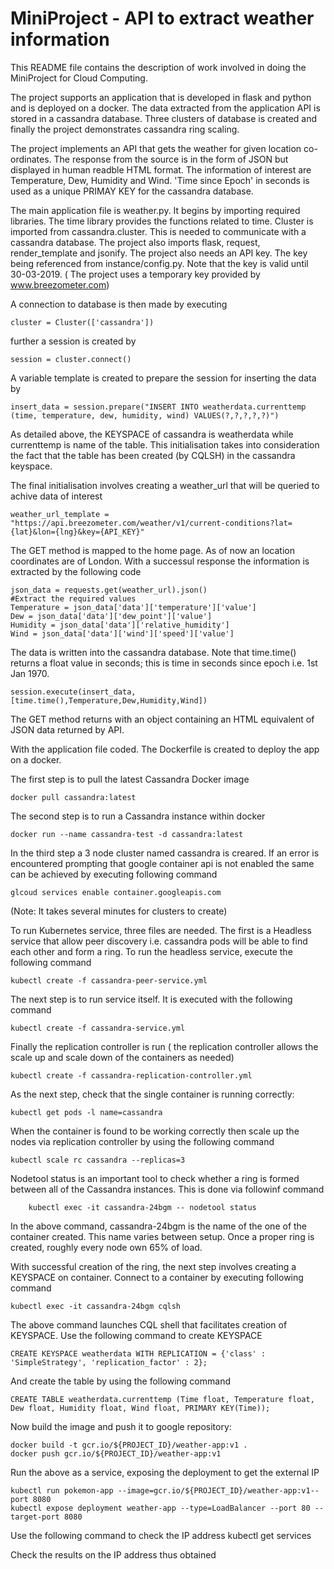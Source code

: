 # MiniProject - API to extract weather information
This README file contains the description of work involved in doing the MiniProject for Cloud Computing.

The project supports an application that is developed in flask and python and is deployed on a docker. The data extracted from the application API is stored in a cassandra database. Three clusters of database is created and finally the project demonstrates cassandra ring scaling.

The project implements an API that gets the weather for given location co-ordinates. The response from the source is in the form of JSON but displayed in human readble HTML format. The information of interest are Temperature, Dew, Humidity and Wind. 'Time since Epoch' in seconds is used as a unique PRIMAY KEY for the cassandra database.

The main application file is weather.py. It begins by importing required libraries. The time library provides the functions related to time. Cluster is imported from cassandra.cluster. This is needed to communicate with a cassandra database. The project also imports flask, request, render_template and jsonify. The project also needs an API key. The key being referenced from instance/config.py. Note that the key is valid until 30-03-2019. ( The project uses a temporary key provided by www.breezometer.com)

A connection to database is then made by executing

    cluster = Cluster(['cassandra'])
    
further a session is created by
    
    session = cluster.connect()

A variable template is created to prepare the session for inserting the data by

    insert_data = session.prepare("INSERT INTO weatherdata.currenttemp (time, temperature, dew, humidity, wind) VALUES(?,?,?,?,?)")

As detailed above, the KEYSPACE of cassandra is weatherdata while currenttemp is name of the table. This initialisation takes into consideration the fact that the table has been created (by CQLSH) in the cassandra keyspace. 

The final initialisation involves creating a weather_url that will be queried to achive data of interest

    weather_url_template = "https://api.breezometer.com/weather/v1/current-conditions?lat={lat}&lon={lng}&key={API_KEY}"
The GET method is mapped to the home page. As of now an location coordinates are of London. With a successul response the information is extracted by the following code
    
    json_data = requests.get(weather_url).json()
    #Extract the required values
    Temperature = json_data['data']['temperature']['value']
    Dew = json_data['data']['dew_point']['value']
    Humidity = json_data['data']['relative_humidity']
    Wind = json_data['data']['wind']['speed']['value'] 
 
The data is written into the cassandra database. Note that time.time() returns a float value in seconds; this is time in seconds since epoch i.e. 1st Jan 1970. 

    session.execute(insert_data,[time.time(),Temperature,Dew,Humidity,Wind])
 
The GET method returns with an object containing an HTML equivalent of JSON data returned by API.

With the application file coded. The Dockerfile is created to deploy the app on a docker.


The first step is to pull the latest Cassandra Docker image
    
    docker pull cassandra:latest

The second step is to run a Cassandra instance within docker
    
    docker run --name cassandra-test -d cassandra:latest
  
In the third step a 3 node cluster named cassandra is creared. If an error is encountered prompting that google container api is not enabled the same can be achieved by executing following command

    glcoud services enable container.googleapis.com
    
(Note: It takes several minutes for clusters to create)

To run Kubernetes service, three files are needed. The first is a Headless service that allow peer discovery i.e. cassandra pods will be able to find each other and form a ring. To run the headless service, execute the following command

    kubectl create -f cassandra-peer-service.yml
 
 The next step is to run service itself. It is executed with the following command
 
    kubectl create -f cassandra-service.yml
    
 Finally the replication controller is run ( the replication controller allows the scale up and scale down of the containers as needed)
 
    kubectl create -f cassandra-replication-controller.yml
 
 As the next step, check that the single container is running correctly:
 
    kubectl get pods -l name=cassandra
    
When the container is found to be working correctly then scale up the nodes via replication controller by using the following command

    kubectl scale rc cassandra --replicas=3

Nodetool status is an important tool to check whether a ring is formed between all of the Cassandra instances. This is done via followinf command
    
        kubectl exec -it cassandra-24bgm -- nodetool status

In the above command, cassandra-24bgm is the name of the one of the container created. This name varies between setup. Once a proper ring is created, roughly every node own 65% of load.

With successful creation of the ring, the next step involves creating a KEYSPACE on container. Connect to a container by executing following command

    kubectl exec -it cassandra-24bgm cqlsh

The above command launches CQL shell that facilitates creation of KEYSPACE. Use the following command to create KEYSPACE

    CREATE KEYSPACE weatherdata WITH REPLICATION = {'class' : 'SimpleStrategy', 'replication_factor' : 2};
    
And create the table by using the following command

    CREATE TABLE weatherdata.currenttemp (Time float, Temperature float, Dew float, Humidity float, Wind float, PRIMARY KEY(Time));

Now build the image and push it to google repository:

    docker build -t gcr.io/${PROJECT_ID}/weather-app:v1 .
    docker push gcr.io/${PROJECT_ID}/weather-app:v1

Run the above as a service, exposing the deployment to get the external IP

    kubectl run pokemon-app --image=gcr.io/${PROJECT_ID}/weather-app:v1--port 8080
    kubectl expose deployment weather-app --type=LoadBalancer --port 80 --target-port 8080

Use the following command to check the IP address
    kubectl get services
  
Check the results on the IP address thus obtained  











 

